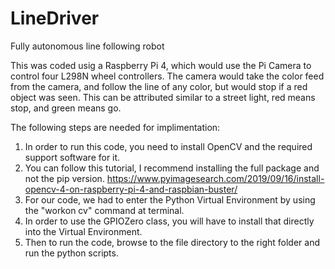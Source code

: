 # LineDriver
Fully autonomous line following robot

This was coded usig a Raspberry Pi 4, which would use the Pi Camera to control four L298N wheel controllers.
The camera would take the color feed from the camera, and follow the line of any color, but would stop if a red object was seen.
This can be attributed similar to a street light, red means stop, and green means go.

The following steps are needed for implimentation:
1. In order to run this code, you need to install OpenCV and the required support software for it.
2. You can follow this tutorial, I recommend installing the full package and not the pip version.
https://www.pyimagesearch.com/2019/09/16/install-opencv-4-on-raspberry-pi-4-and-raspbian-buster/
3. For our code, we had to enter the Python Virtual Environment by using the "workon cv" command at terminal.
4. In order to use the GPIOZero class, you will have to install that directly into the Virtual Environment.
5. Then to run the code, browse to the file directory to the right folder and run the python scripts.
